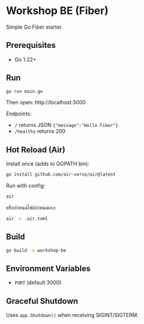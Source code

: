 # Workshop BE (Fiber)

Simple Go Fiber starter.

## Prerequisites
- Go 1.22+

## Run
```bash
go run main.go
```

Then open: http://localhost:3000

Endpoints:
- `/` returns JSON `{"message":"Hello Fiber"}`
- `/healthz` returns 200

## Hot Reload (Air)
Install once (adds to GOPATH bin):
```bash
go install github.com/air-verse/air@latest
```
Run with config:
```bash
air
```
หรือกำหนดไฟล์กำหนดเอง:
```bash
air -c .air.toml
```

## Build
```bash
go build -o workshop-be
```

## Environment Variables
- `PORT` (default 3000)

## Graceful Shutdown
Uses `app.Shutdown()` when receiving SIGINT/SIGTERM.
